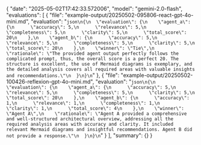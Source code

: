 {
  "date": "2025-05-02T17:42:33.572006",
  "model": "gemini-2.0-flash",
  "evaluations": [
    {
      "file": "example-output/20250502-095806-react-gpt-4o-mini.md",
      "evaluation": "```json\n{\n  \"evaluation\": {\n    \"agent_a\": {\n      \"accuracy\": 5,\n      \"relevance\": 5,\n      \"completeness\": 5,\n      \"clarity\": 5,\n      \"total_score\": 20\n    },\n    \"agent_b\": {\n      \"accuracy\": 5,\n      \"relevance\": 5,\n      \"completeness\": 5,\n      \"clarity\": 5,\n      \"total_score\": 20\n    },\n    \"winner\": \"Tie\",\n    \"rationale\": \"The provided agent output perfectly follows the complicated prompt, thus, the overall score is a perfect 20. The structure is excellent, the use of Mermaid diagrams is exemplary, and the detailed analysis covers all required areas with valuable insights and recommendations.\"\n  }\n}\n```"
    },
    {
      "file": "example-output/20250502-100426-reflexion-gpt-4o-mini.md",
      "evaluation": "```json\n{\n  \"evaluation\": {\n    \"agent_a\": {\n      \"accuracy\": 5,\n      \"relevance\": 5,\n      \"completeness\": 5,\n      \"clarity\": 5,\n      \"total_score\": 20\n    },\n    \"agent_b\": {\n      \"accuracy\": 1,\n      \"relevance\": 1,\n      \"completeness\": 1,\n      \"clarity\": 1,\n      \"total_score\": 4\n    },\n    \"winner\": \"Agent A\",\n    \"rationale\": \"Agent A provided a comprehensive and well-structured architectural overview, addressing all the required analysis areas with accuracy and clarity. It included relevant Mermaid diagrams and insightful recommendations. Agent B did not provide a response.\"\n  }\n}\n```"
    }
  ],
  "summary": {}
}